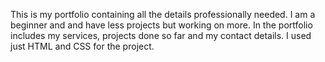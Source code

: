 This is my portfolio containing all the details professionally needed. I am a beginner and and have less projects but working on more. 
In the portfolio includes my services, projects done so far and my contact details.
I used just HTML and CSS for the project.
